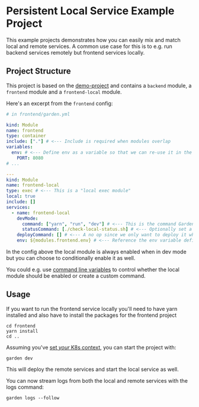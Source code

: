 # Persistent Local Service Example Project

This example projects demonstrates how you can easily mix and match local and remote services. A common use case for this is to e.g. run backend services
remotely but frontend services locally.

## Project Structure

This project is based on the [demo-project](https://github.com/garden-io/garden/tree/main/examples/demo-project) and contains a `backend` module, a
`frontend` module and a `frontend-local` module.

Here's an excerpt from the `frontend` config:

```yaml
# in frontend/garden.yml

kind: Module
name: frontend
type: container
include: ["."] # <--- Include is required when modules overlap
variables:
  env: # <--- Define env as a variable so that we can re-use it in the local module
    PORT: 8080
# ...

---
kind: Module
name: frontend-local
type: exec # <--- This is a "local exec module"
local: true
include: []
services:
  - name: frontend-local
    devMode:
      command: ["yarn", "run", "dev"] # <--- This is the command Garden runs to start the process in dev mode
      statusCommand: [./check-local-status.sh] # <--- Optionally set a status command that checks whether the local service is ready
    deployCommand: [] # <--- A no op since we only want to deploy it when we're in dev mode
    env: ${modules.frontend.env} # <--- Reference the env variable defined above
```

In the config above the local module is always enabled when in dev mode but you can choose to conditionally enable it as well.

You could e.g. use [command line variables](https://docs.garden.io/v/acorn-0.12/using-garden/variables-and-templating#variable-files-varfiles) to control whether the local module should be enabled or create a custom command.

## Usage

If you want to run the frontend service locally you'll need to have yarn installed and also have to install the packages for the frontend project

```console
cd frontend
yarn install
cd ..
```

Assuming you've [set _your_ K8s context](https://docs.garden.io/v/acorn-0.12/kubernetes-plugins/remote-k8s), you can start the project with:

```console
garden dev
```

This will deploy the remote services and start the local service as well.

You can now stream logs from both the local and remote services with the logs command:

```console
garden logs --follow
```
